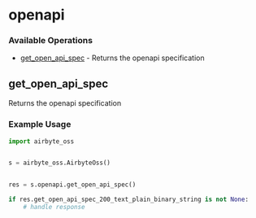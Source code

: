 # openapi

### Available Operations

* [get_open_api_spec](#get_open_api_spec) - Returns the openapi specification

## get_open_api_spec

Returns the openapi specification

### Example Usage

```python
import airbyte_oss


s = airbyte_oss.AirbyteOss()


res = s.openapi.get_open_api_spec()

if res.get_open_api_spec_200_text_plain_binary_string is not None:
    # handle response
```
